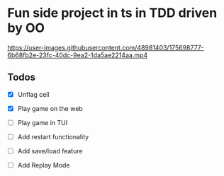 # Fun side project in ts in TDD driven by OO

https://user-images.githubusercontent.com/48981403/175698777-6b68fb2e-23fc-40dc-9ea2-1da5ae2214aa.mp4

## Todos

- [x] Unflag cell
- [x] Play game on the web
- [ ] Play game in TUI
- [ ] Add restart functionality

- [ ] Add save/load feature
- [ ] Add Replay Mode


